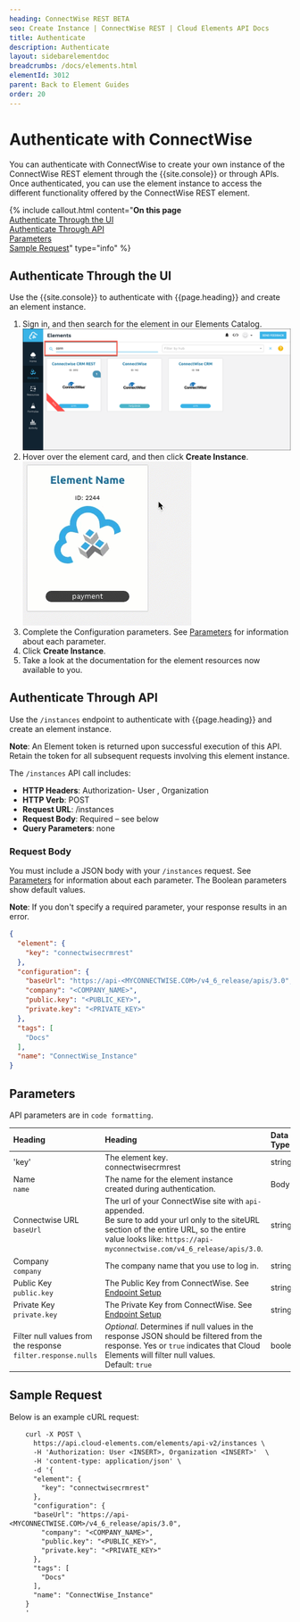 ```yaml
---
heading: ConnectWise REST BETA
seo: Create Instance | ConnectWise REST | Cloud Elements API Docs
title: Authenticate
description: Authenticate
layout: sidebarelementdoc
breadcrumbs: /docs/elements.html
elementId: 3012
parent: Back to Element Guides
order: 20
---
```


# Authenticate with ConnectWise

You can authenticate with ConnectWise to create your own instance of the ConnectWise REST element through the {{site.console}} or through APIs. Once authenticated, you can use the element instance to access the different functionality offered by the ConnectWise REST element.

{% include callout.html content="<strong>On this page</strong></br><a href=#authenticate-through-the-ui>Authenticate Through the UI</a></br><a href=#authenticate-through-api>Authenticate Through API</a></br><a href=#parameters>Parameters</a></br><a href=#sample-request>Sample Request</a>" type="info" %}

## Authenticate Through the UI

Use the {{site.console}} to authenticate with {{page.heading}} and create an element instance.

1. Sign in, and then search for the element in our Elements Catalog.
![Search](img/Element-Search-cw.png)
3. Hover over the element card, and then click __Create Instance__.
![Create Instance](../img/C2-Create-Instance.gif)
5. Complete the Configuration parameters. See [Parameters](#parameters) for information about each parameter.
6. Click __Create Instance__.
7. Take a look at the documentation for the element resources now available to you.

## Authenticate Through API

Use the `/instances` endpoint to authenticate with {{page.heading}} and create an element instance.

__Note__: An Element token is returned upon successful execution of this API. Retain the token for all subsequent requests involving this element instance.

The `/instances` API call includes:

* __HTTP Headers__: Authorization- User <user secret>, Organization <organization secret>
* __HTTP Verb__: POST
* __Request URL__: /instances
* __Request Body__: Required – see below
* __Query Parameters__: none

### Request Body

You must include a JSON body with your `/instances` request.  See [Parameters](#parameters) for information about each parameter. The Boolean parameters show default values.

__Note__: If you don't specify a required parameter, your response results in an error.

```json
{
  "element": {
    "key": "connectwisecrmrest"
  },
  "configuration": {
	"baseUrl": "https://api-<MYCONNECTWISE.COM>/v4_6_release/apis/3.0",
	"company": "<COMPANY_NAME>",
	"public.key": "<PUBLIC_KEY>",
	"private.key": "<PRIVATE_KEY>"
  },
  "tags": [
	"Docs"
  ],
  "name": "ConnectWise_Instance"
}
```

## Parameters

API parameters are in `code formatting`.

| Heading | Heading   | Data Type |
| :------------- | :------------- | :------------- |
| 'key' | The element key.<br>connectwisecrmrest  | string  |
|  Name</br>`name` |  The name for the element instance created during authentication.   | Body  |
| Connectwise URL</br>`baseUrl` | The url of your ConnectWise site with `api-` appended.</br> Be sure to add your url only to the siteURL section of the entire URL, so the entire value looks like: `https://api-myconnectwise.com/v4_6_release/apis/3.0`.  | string |
| Company</br>`company` | The company name that you use to log in. |  string |
| Public Key</br>`public.key` |  The Public Key from ConnectWise. See [Endpoint Setup](connectwise-rest-endpoint-setup.html)| string |
| Private Key</br>`private.key` | The Private Key from ConnectWise. See [Endpoint Setup](connectwise-rest-endpoint-setup.html)| string |
| Filter null values from the response </br>`filter.response.nulls` | *Optional*. Determines if null values in the response JSON should be filtered from the response. Yes or `true` indicates that Cloud Elements will filter null values. </br>Default: `true`  | boolean |

## Sample Request

Below is an example cURL request:

        curl -X POST \
          https://api.cloud-elements.com/elements/api-v2/instances \
          -H 'Authorization: User <INSERT>, Organization <INSERT>'  \
          -H 'content-type: application/json' \
          -d '{
          "element": {
            "key": "connectwisecrmrest"
          },
          "configuration": {
          "baseUrl": "https://api-<MYCONNECTWISE.COM>/v4_6_release/apis/3.0",
        	"company": "<COMPANY_NAME>",
        	"public.key": "<PUBLIC_KEY>",
        	"private.key": "<PRIVATE_KEY>"
          },
          "tags": [
        	"Docs"
          ],
          "name": "ConnectWise_Instance"
        }
        '
